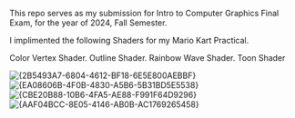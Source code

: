 This repo serves as my submission for Intro to Computer Graphics Final Exam, for the year of 2024, Fall Semester.

I implimented the following Shaders for my Mario Kart Practical.

Color Vertex Shader. Outline Shader. Rainbow Wave Shader. Toon Shader

![{2B5493A7-6804-4612-BF18-6E5E800AEBBF}](https://github.com/user-attachments/assets/4671a8d2-8d24-4410-bc7f-c6265977b7ea) ![{EA08606B-4F0B-4830-A5B6-5B31BD5E5538}](https://github.com/user-attachments/assets/19ff712c-3310-4535-9676-dec2016eb9ee) ![{CBE20B88-10B6-4FA5-AE88-F991F64D9296}](https://github.com/user-attachments/assets/30aa5524-7420-49b7-b3a0-39f7dbeeff8f) ![{AAF04BCC-8E05-4146-AB0B-AC1769265458}](https://github.com/user-attachments/assets/52ec7a64-1ce0-475a-b627-edeebbd2b71a)




